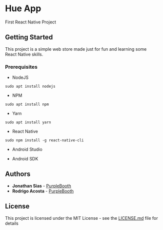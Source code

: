 # Hue App

First React Native Project

## Getting Started

This project is a simple web store made just for fun and learning some React Native skills.

### Prerequisites

- NodeJS

```
sudo apt install nodejs
```

- NPM
```
sudo apt install npm
```

- Yarn

```
sudo apt install yarn
```

- React Native

```
sudo npm install -g react-native-cli
```

- Android Studio

- Android SDK

## Authors

* **Jonathan Sias** - [PurpleBooth](https://github.com/JonathanSias)
* **Rodrigo Acosta** - [PurpleBooth](https://github.com/RodrigoAcosta)

## License

This project is licensed under the MIT License - see the [LICENSE.md](LICENSE.md) file for details

